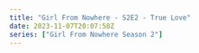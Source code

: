 ```yaml
---
title: "Girl From Nowhere - S2E2 - True Love"
date: 2023-11-07T20:07:58Z
series: ["Girl From Nowhere Season 2"]
---
```



<mux-player stream-type="on-demand"
  src="https://kp3d-my.sharepoint.com/personal/ryoo_kp3d_onmicrosoft_com/_layouts/15/download.aspx?share=EWySw3g1e69IjINVN_IxS3gBoYf6ZdOyZafpJzZKZSpKtg" prefer-playback="mse" controls>
  </mux-player>
  
  
  <script src="https://cdn.jsdelivr.net/npm/@mux/mux-player"></script>
  
 <script type="application/ld+json">
 {
  "@context": "https://schema.org/",
  "@type": "VideoObject",
  "name": "Girl From Nowhere - S2E2 - True Love",
  "contentUrl": "https://stream.mux.com/bgQ11f202k02S816WCDsRmhiC2WZ94xX6dBH201AoBpLm8.m3u8",
  "thumbnailUrl": "https://www.themoviedb.org/t/p/original/zcYqSMR4PcD4zFnVuXIGgt2Qi5.jpg?width=314&fit_mode=preserve&time=25",
  "uploadDate": "2023-11-07T20:07:58Z",
}

</script>
